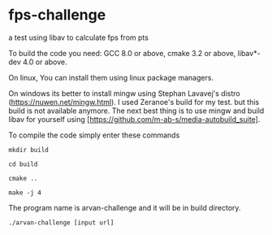 # fps-challenge
a test using libav to calculate fps from pts

To build the code you need: GCC 8.0 or above, cmake 3.2 or above, libav*-dev 4.0 or above.

On linux, You can install them using linux package managers.

On windows its better to install mingw using Stephan Lavavej's distro (https://nuwen.net/mingw.html). I used Zeranoe's build for my test. but this build is not available anymore. The next best thing is to use mingw and build libav for yourself using [https://github.com/m-ab-s/media-autobuild_suite].

To compile the code simply enter these commands

`mkdir build`

`cd build`

`cmake ..`

`make -j 4`


The program name is arvan-challenge and it will be in build directory.

`
./arvan-challenge [input url]
`
